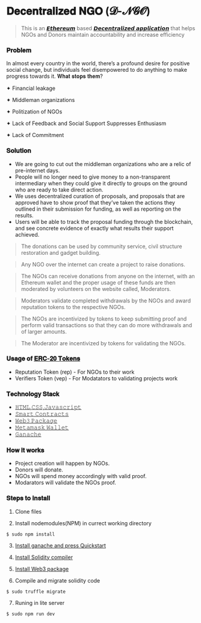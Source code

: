 # 𝐃𝐞𝐜𝐞𝐧𝐭𝐫𝐚𝐥𝐢𝐳𝐞𝐝 𝐍𝐆𝐎 (𝓓-𝓝𝓖𝓞) 
> This is an [𝙀𝙩𝙝𝙚𝙧𝙚𝙪𝙢](https://ethereum.org/en/) based [𝘿𝙚𝙘𝙚𝙣𝙩𝙧𝙖𝙡𝙞𝙯𝙚𝙙 𝙖𝙥𝙥𝙡𝙞𝙘𝙖𝙩𝙞𝙤𝙣](https://blockchainhub.net/decentralized-applications-dapps/) that helps NGOs and Donors maintain accountability and increase efficiency

### 𝐏𝐫𝐨𝐛𝐥𝐞𝐦
In almost every country in the world, there’s a profound desire for positive social change, but individuals feel disempowered to do anything to make progress towards it. 𝐖𝐡𝐚𝐭 𝐬𝐭𝐨𝐩𝐬 𝐭𝐡𝐞𝐦?

  ✦ Financial leakage

  ✦ Middleman organizations

  ✦ Politization of NGOs

  ✦ Lack of Feedback and Social Support Suppresses Enthusiasm

  ✦ Lack of Commitment

### 𝐒𝐨𝐥𝐮𝐭𝐢𝐨𝐧
* We are going to cut out the middleman organizations who are a relic of pre-internet days.
* People will no longer need to give money to a non-transparent intermediary when they could give it directly to groups on the ground who are ready to take direct action.
* We uses decentralized curation of proposals, and proposals that are approved have to show proof that they’ve taken the actions they outlined in their submission for funding, as well as reporting on the results. 
* Users will be able to track the proposal funding through the blockchain, and see concrete evidence of exactly what results their support achieved.



 >  The donations can be used by community service, civil structure restoration and gadget building. 
 
 >  Any NGO over the internet can create a project to raise donations.
 
 >  The NGOs can receive donations from anyone on the internet, with an Ethereum wallet and the proper usage of
    these funds are then moderated by volunteers on the website called, Moderators.
   
 >  Moderators validate completed withdrawals by the NGOs and award reputation tokens to the respective NGOs.
 
 >  The NGOs are incentivized by tokens to keep submitting proof and perform valid transactions so that 
    they can do more withdrawals and of larger amounts.
   
 >  The Moderator are incentivized by tokens for validating the NGOs.



### 𝐔𝐬𝐚𝐠𝐞 𝐨𝐟 [𝐄𝐑𝐂-𝟐𝟎 𝐓𝐨𝐤𝐞𝐧𝐬](https://cointelegraph.com/explained/erc-20-tokens-explained)
   - Reputation Token (rep) - For NGOs to their work
   - Verifiers Token (vep)  - For Modatators to validating projects work
   
### 𝐓𝐞𝐜𝐡𝐧𝐨𝐥𝐨𝐠𝐲 𝐒𝐭𝐚𝐜𝐤
   - [𝙷𝚃𝙼𝙻,𝙲𝚂𝚂,𝙹𝚊𝚟𝚊𝚜𝚌𝚛𝚒𝚙𝚝](https://www.w3.org/standards/webdesign/htmlcss.html)
   - [𝚂𝚖𝚊𝚛𝚝 𝙲𝚘𝚗𝚝𝚛𝚊𝚌𝚝𝚜](https://www.ibm.com/blogs/blockchain/2018/07/what-are-smart-contracts-on-blockchain/)
   - [𝚆𝚎𝚋𝟹 𝙿𝚊𝚌𝚔𝚊𝚐𝚎](https://github.com/ethereum/web3.js/)
   - [𝙼𝚎𝚝𝚊𝚖𝚊𝚜𝚔 𝚆𝚊𝚕𝚕𝚎𝚝](https://medium.com/@seanschoi/what-is-metamask-really-what-is-it-7bc1bf48c75)
   - [𝙶𝚊𝚗𝚊𝚌𝚑𝚎](https://www.trufflesuite.com/docs/ganache/quickstart)



### 𝐇𝐨𝐰 𝐢𝐭 𝐰𝐨𝐫𝐤𝐬
 - Project creation will happen by NGOs.
 - Donors will donate.  
 - NGOs will spend money accordingly with valid proof.
 - Modarators will validate the NGOs proof.
 
 ### 𝐒𝐭𝐞𝐩𝐬 𝐭𝐨 𝐢𝐧𝐬𝐭𝐚𝐥𝐥 
 1. Clone files
 
 2. Install nodemodules(NPM) in currect working directory
 
 ```shell
 $ sudo npm install
 ```
 
 3. [Install ganache and press Quickstart](https://youtu.be/3PBR4r9aKSg)
 
 4. [Install Solidity compiler](https://solidity.readthedocs.io/en/v0.5.3/installing-solidity.html)
 
 5. [Install Web3 package](https://www.npmjs.com/package/web3)
 
 6. Compile and migrate solidity code
 
 ```shell
 $ sudo truffle migrate
 ```
 7. Runing in lite server
 
 ```shell
 $ sudo npm run dev
 ```




